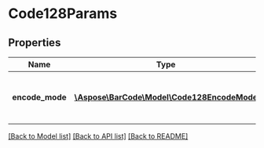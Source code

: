 # Code128Params

## Properties
Name | Type | Description | Notes
---- | ---- | ----------- | -----
**encode_mode** | [**\Aspose\BarCode\Model\Code128EncodeMode**](Code128EncodeMode.md) | Encoding mode for Code128 barcodes. Code 128 specification Default value: Code128EncodeMode.Auto. | [optional] 

[[Back to Model list]](../../README.md#documentation-for-models) [[Back to API list]](../../README.md#documentation-for-api-endpoints) [[Back to README]](../../README.md)


